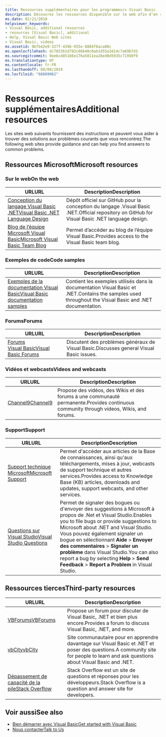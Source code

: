 ```yaml
---
title: Ressources supplémentaires pour les programmeurs Visual Basic
description: Découvrez les ressources disponible sur le web afin d’en savoir plus sur Visual Basic et de poser des questions.
ms.date: 02/21/2018
helpviewer_keywords:
- Visual Basic, additional resources
- resources [Visual Basic], additional
- Help, Visual Basic Web sites
- Visual Basic, videos
ms.assetid: 9bfb42e9-327f-439b-935e-8884f6aca80c
ms.openlocfilehash: dc7653b1d792c66b40c0ab1d55a1614c7a69b7d1
ms.sourcegitcommit: 9ee6cd851b6e176a5811ea28ed0d5935c71950f9
ms.translationtype: HT
ms.contentlocale: fr-FR
ms.lasthandoff: 08/09/2019
ms.locfileid: "68869062"
---
```

# <a name="additional-resources"></a><span data-ttu-id="914b8-103">Ressources supplémentaires</span><span class="sxs-lookup"><span data-stu-id="914b8-103">Additional resources</span></span>

<span data-ttu-id="914b8-104">Les sites web suivants fournissent des instructions et peuvent vous aider à trouver des solutions aux problèmes courants que vous rencontrez.</span><span class="sxs-lookup"><span data-stu-id="914b8-104">The following web sites provide guidance and can help you find answers to common problems.</span></span>

## <a name="microsoft-resources"></a><span data-ttu-id="914b8-105">Ressources Microsoft</span><span class="sxs-lookup"><span data-stu-id="914b8-105">Microsoft resources</span></span>

### <a name="on-the-web"></a><span data-ttu-id="914b8-106">Sur le web</span><span class="sxs-lookup"><span data-stu-id="914b8-106">On the web</span></span>

|<span data-ttu-id="914b8-107">URL</span><span class="sxs-lookup"><span data-stu-id="914b8-107">URL</span></span>|<span data-ttu-id="914b8-108">Description</span><span class="sxs-lookup"><span data-stu-id="914b8-108">Description</span></span>|
|----------|----------------|
|[<span data-ttu-id="914b8-109">Conception du langage Visual Basic .NET</span><span class="sxs-lookup"><span data-stu-id="914b8-109">Visual Basic .NET Language Design</span></span>](https://github.com/dotnet/vblang)|<span data-ttu-id="914b8-110">Dépôt officiel sur GitHub pour la conception du langage .Visual Basic .NET.</span><span class="sxs-lookup"><span data-stu-id="914b8-110">Official repository on GitHub for Visual Basic .NET language design.</span></span>|
|[<span data-ttu-id="914b8-111">Blog de l’équipe Microsoft Visual Basic</span><span class="sxs-lookup"><span data-stu-id="914b8-111">Microsoft Visual Basic Team Blog</span></span>](https://devblogs.microsoft.com/vbteam/)|<span data-ttu-id="914b8-112">Permet d’accéder au blog de l’équipe Visual Basic.</span><span class="sxs-lookup"><span data-stu-id="914b8-112">Provides access to the Visual Basic team blog.</span></span>|

### <a name="code-samples"></a><span data-ttu-id="914b8-113">Exemples de code</span><span class="sxs-lookup"><span data-stu-id="914b8-113">Code samples</span></span>

|<span data-ttu-id="914b8-114">URL</span><span class="sxs-lookup"><span data-stu-id="914b8-114">URL</span></span>|<span data-ttu-id="914b8-115">Description</span><span class="sxs-lookup"><span data-stu-id="914b8-115">Description</span></span>|
|----------|----------------|
|[<span data-ttu-id="914b8-116">Exemples de la documentation Visual Basic</span><span class="sxs-lookup"><span data-stu-id="914b8-116">Visual Basic documentation samples</span></span>](https://github.com/dotnet/samples/tree/master/snippets/visualbasic)|<span data-ttu-id="914b8-117">Contient les exemples utilisés dans la documentation Visual Basic et .NET.</span><span class="sxs-lookup"><span data-stu-id="914b8-117">Contains the samples used throughout the Visual Basic and .NET documentation.</span></span>|

### <a name="forums"></a><span data-ttu-id="914b8-118">Forums</span><span class="sxs-lookup"><span data-stu-id="914b8-118">Forums</span></span>

|<span data-ttu-id="914b8-119">URL</span><span class="sxs-lookup"><span data-stu-id="914b8-119">URL</span></span>|<span data-ttu-id="914b8-120">Description</span><span class="sxs-lookup"><span data-stu-id="914b8-120">Description</span></span>|
|----------|----------------|
|[<span data-ttu-id="914b8-121">Forums Visual Basic</span><span class="sxs-lookup"><span data-stu-id="914b8-121">Visual Basic Forums</span></span>](https://social.msdn.microsoft.com/Forums/vstudio/home?forum=vbgeneral)|<span data-ttu-id="914b8-122">Discutent des problèmes généraux de Visual Basic.</span><span class="sxs-lookup"><span data-stu-id="914b8-122">Discusses general Visual Basic issues.</span></span>|

### <a name="videos-and-webcasts"></a><span data-ttu-id="914b8-123">Vidéos et webcasts</span><span class="sxs-lookup"><span data-stu-id="914b8-123">Videos and webcasts</span></span>

|<span data-ttu-id="914b8-124">URL</span><span class="sxs-lookup"><span data-stu-id="914b8-124">URL</span></span>|<span data-ttu-id="914b8-125">Description</span><span class="sxs-lookup"><span data-stu-id="914b8-125">Description</span></span>|
|----------|----------------|
|[<span data-ttu-id="914b8-126">Channel9</span><span class="sxs-lookup"><span data-stu-id="914b8-126">Channel9</span></span>](https://channel9.msdn.com/)|<span data-ttu-id="914b8-127">Propose des vidéos, des Wikis et des forums à une communauté permanente.</span><span class="sxs-lookup"><span data-stu-id="914b8-127">Provides continuous community through videos, Wikis, and forums.</span></span>|

### <a name="support"></a><span data-ttu-id="914b8-128">Support</span><span class="sxs-lookup"><span data-stu-id="914b8-128">Support</span></span>

|<span data-ttu-id="914b8-129">URL</span><span class="sxs-lookup"><span data-stu-id="914b8-129">URL</span></span>|<span data-ttu-id="914b8-130">Description</span><span class="sxs-lookup"><span data-stu-id="914b8-130">Description</span></span>|
|----------|----------------|
|[<span data-ttu-id="914b8-131">Support technique Microsoft</span><span class="sxs-lookup"><span data-stu-id="914b8-131">Microsoft Support</span></span>](https://support.microsoft.com)|<span data-ttu-id="914b8-132">Permet d'accéder aux articles de la Base de connaissances, ainsi qu'aux téléchargements, mises à jour, webcasts de support technique et autres services.</span><span class="sxs-lookup"><span data-stu-id="914b8-132">Provides access to Knowledge Base (KB) articles, downloads and updates, support webcasts, and other services.</span></span>|
|[<span data-ttu-id="914b8-133">Questions sur Visual Studio</span><span class="sxs-lookup"><span data-stu-id="914b8-133">Visual Studio Questions</span></span>](https://developercommunity.visualstudio.com)|<span data-ttu-id="914b8-134">Permet de signaler des bogues ou d'envoyer des suggestions à Microsoft à propos de .Net et Visual Studio.</span><span class="sxs-lookup"><span data-stu-id="914b8-134">Enables you to file bugs or provide suggestions to Microsoft about .NET and Visual Studio.</span></span> <span data-ttu-id="914b8-135">Vous pouvez également signaler un bogue en sélectionnant **Aide** > **Envoyer des commentaires** > **Signaler un problème** dans Visual Studio.</span><span class="sxs-lookup"><span data-stu-id="914b8-135">You can also report a bug by selecting **Help** > **Send Feedback** > **Report a Problem** in Visual Studio.</span></span>|

## <a name="third-party-resources"></a><span data-ttu-id="914b8-136">Ressources tierces</span><span class="sxs-lookup"><span data-stu-id="914b8-136">Third-party resources</span></span>

|<span data-ttu-id="914b8-137">URL</span><span class="sxs-lookup"><span data-stu-id="914b8-137">URL</span></span>|<span data-ttu-id="914b8-138">Description</span><span class="sxs-lookup"><span data-stu-id="914b8-138">Description</span></span>|
|----------|----------------|
|[<span data-ttu-id="914b8-139">VBForums</span><span class="sxs-lookup"><span data-stu-id="914b8-139">VBForums</span></span>](http://www.vbforums.com/)|<span data-ttu-id="914b8-140">Propose un forum pour discuter de Visual Basic, .NET et bien plus encore.</span><span class="sxs-lookup"><span data-stu-id="914b8-140">Provides a forum to discuss Visual Basic, .NET, and more.</span></span>|
|[<span data-ttu-id="914b8-141">vbCity</span><span class="sxs-lookup"><span data-stu-id="914b8-141">vbCity</span></span>](http://vbcity.com/)|<span data-ttu-id="914b8-142">Site communautaire pour en apprendre davantage sur Visual Basic et .NET et poser des questions.</span><span class="sxs-lookup"><span data-stu-id="914b8-142">A community site for people to learn and ask questions about Visual Basic and .NET.</span></span>|
|[<span data-ttu-id="914b8-143">Dépassement de capacité de la pile</span><span class="sxs-lookup"><span data-stu-id="914b8-143">Stack Overflow</span></span>](https://stackoverflow.com/questions/tagged/vb.net)|<span data-ttu-id="914b8-144">Stack Overflow est un site de questions et réponses pour les développeurs.</span><span class="sxs-lookup"><span data-stu-id="914b8-144">Stack Overflow is a question and answer site for developers.</span></span>|

## <a name="see-also"></a><span data-ttu-id="914b8-145">Voir aussi</span><span class="sxs-lookup"><span data-stu-id="914b8-145">See also</span></span>

- [<span data-ttu-id="914b8-146">Bien démarrer avec Visual Basic</span><span class="sxs-lookup"><span data-stu-id="914b8-146">Get started with Visual Basic</span></span>](../../visual-basic/getting-started/index.md)
- [<span data-ttu-id="914b8-147">Nous contacter</span><span class="sxs-lookup"><span data-stu-id="914b8-147">Talk to Us</span></span>](/visualstudio/ide/talk-to-us)
